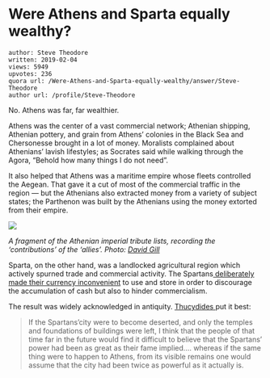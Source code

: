 # Were Athens and Sparta equally wealthy?

	author: Steve Theodore
	written: 2019-02-04
	views: 5949
	upvotes: 236
	quora url: /Were-Athens-and-Sparta-equally-wealthy/answer/Steve-Theodore
	author url: /profile/Steve-Theodore


No. Athens was far, far wealthier.

Athens was the center of a vast commercial network; Athenian shipping, Athenian pottery, and grain from Athens’ colonies in the Black Sea and Chersonesse brought in a lot of money. Moralists complained about Athenians’ lavish lifestyles; as Socrates said while walking through the Agora, “Behold how many things I do not need”.

It also helped that Athens was a maritime empire whose fleets controlled the Aegean. That gave it a cut of most of the commercial traffic in the region — but the Athenians also extracted money from a variety of subject states; the Parthenon was built by the Athenians using the money extorted from their empire.

![](https://qph.fs.quoracdn.net/main-qimg-60e712082bc24d79f381a5ba322027bc-c)

_A fragment of the Athenian imperial tribute lists, recording the ‘contributions’ of the ‘allies’. Photo:_ _[David Gill](http://www.davidgill.co.uk/attica/atl578.htm)_ 

Sparta, on the other hand, was a landlocked agricultural region which actively spurned trade and commercial activity. The Spartans[ deliberately made their currency inconvenient](http://encyclopedia-of-money.blogspot.com/2013/01/spartan-iron-currency.html) to use and store in order to discourage the accumulation of cash but also to hinder commercialism.

The result was widely acknowledged in antiquity. [Thucydides ](http://www.perseus.tufts.edu/hopper/text?doc=Perseus:text:1999.01.0247:book%3D1:chapter%3D10)put it best:

> If the Spartans’city were to become deserted, and only the temples and foundations of buildings were left, I think that the people of that time far in the future would find it difficult to believe that the Spartans’ power had been as great as their fame implied…. whereas if the same thing were to happen to Athens, from its visible remains one would assume that the city had been twice as powerful as it actually is.

